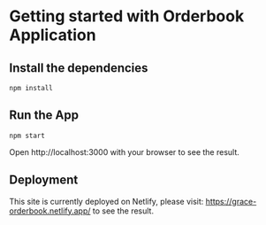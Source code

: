 # Getting started with Orderbook Application

## Install the dependencies

```
npm install
```

## Run the App

```
npm start
```

Open http://localhost:3000 with your browser to see the result.

## Deployment

This site is currently deployed on Netlify, please visit: https://grace-orderbook.netlify.app/ to see the result.
